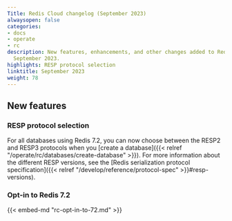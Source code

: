 ```yaml
---
Title: Redis Cloud changelog (September 2023)
alwaysopen: false
categories:
- docs
- operate
- rc
description: New features, enhancements, and other changes added to Redis Cloud during
  September 2023.
highlights: RESP protocol selection
linktitle: September 2023
weight: 78
---
```


## New features

### RESP protocol selection

For all databases using Redis 7.2, you can now choose between the RESP2 and RESP3 protocols when you [create a database]({{< relref "/operate/rc/databases/create-database" >}}). For more information about the different RESP versions, see the [Redis serialization protocol specification]({{< relref "/develop/reference/protocol-spec" >}}#resp-versions).

### Opt-in to Redis 7.2

{{< embed-md "rc-opt-in-to-72.md" >}}


